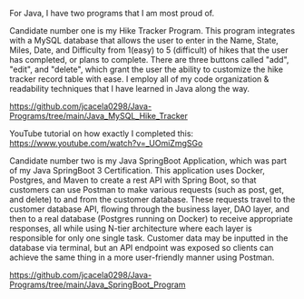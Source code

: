 For Java, I have two programs that I am most proud of. 

Candidate number one is my Hike Tracker Program. This program integrates with a MySQL database that allows the user to enter in the Name, State, Miles, Date, and Difficulty from 1(easy) to 5 (difficult) of hikes that the user has completed, or plans to complete. There are three buttons called "add", "edit", and "delete", which grant the user the ability to customize the hike tracker record table with ease. I employ all of my code organization & readability techniques that I have learned in Java along the way.

https://github.com/jcacela0298/Java-Programs/tree/main/Java_MySQL_Hike_Tracker

YouTube tutorial on how exactly I completed this: 
https://www.youtube.com/watch?v=_UOmiZmgSGo


Candidate number two is my Java SpringBoot Application, which was part of my Java SpringBoot 3 Certification. This application uses Docker, Postgres, and Maven to create a rest API with Spring Boot, so that customers can use Postman to make various requests (such as post, get, and delete) to and from the customer database. These requests travel to the customer database API, flowing through the business layer, DAO layer, and then to a real database (Postgres running on Docker) to receive appropriate responses, all while using N-tier architecture where each layer is responsible for only one single task. Customer data may be inputted in the database via terminal, but an API endpoint was exposed so clients can achieve the same thing in a more user-friendly manner using Postman.

https://github.com/jcacela0298/Java-Programs/tree/main/Java_SpringBoot_Program
